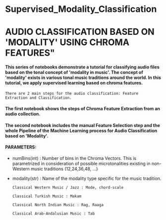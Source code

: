 # Supervised_Modality_Classification

# AUDIO CLASSIFICATION BASED ON 'MODALITY' USING CHROMA FEATURES"
    
#### This series of notebooks demonstrate a tutorial for classifying audio files based on the tonal concept of 'modality in music'. The concept of 'modality' exists in various tonal music traditions around the world. In this tutorial, we apply supervised learning based on chroma features.
    
    There are 2 main steps for the audio classification: Feature Extraction and Classification. 
   
   #### The first notebook shows the steps of Chroma Feature Extraction from an audio collection.
   #### The second notebook includes the manual Feature Selection step and the whole Pipeline of the Machine Learning process for Audio Classification based on 'Modality'.
    
   #### PARAMETERS:
   - numBins(int) : Number of bins in the Chroma Vectors. This is parametrized in consideration of possible microtonalities existing in non-Western music traditions (12,24,36,48, ...)
   - modality(str) : Name of the modality type specific for the music tradition.
   
         Classical Western Music / Jazz : Mode, chord-scale
         
         Classical Turkish Music : Makam
         
         Classical North Indian Music : Rag, Raaga
         
         Classical Arab-Andalusian Music : Tab
